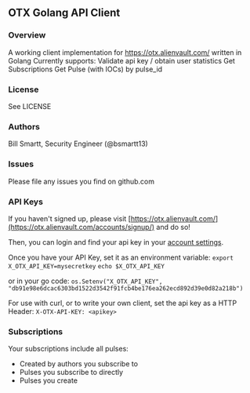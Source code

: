 OTX Golang API Client
-----------------------------
### Overview

A working client implementation for https://otx.alienvault.com/ written in Golang
Currently supports:
Validate api key / obtain user statistics
Get Subscriptions
Get Pulse (with IOCs) by pulse_id

### License
See LICENSE

### Authors
Bill Smartt, Security Engineer (@bsmartt13)

### Issues
Please file any issues you find on github.com

### API Keys
If you haven't signed up, please visit [https://otx.alienvault.com/](https://otx.alienvault.com/accounts/signup/) and do so!

Then, you can login and find your api key in your [account settings](https://otx.alienvault.com/settings/).

Once you have your API Key, set it as an environment variable:
```export X_OTX_API_KEY=mysecretkey```
```echo $X_OTX_API_KEY```

or in your go code:
```os.Setenv("X_OTX_API_KEY", "db91e98e6dcac6303bd1522d3542f91fcb4be176ea262ecd892d39e0d82a218b")```

For use with curl, or to write your own client, set the api key as a HTTP Header:
```X-OTX-API-KEY: <apikey>```


### Subscriptions
Your subscriptions include all pulses:
- Created by authors you subscribe to
- Pulses you subscribe to directly
- Pulses you create
